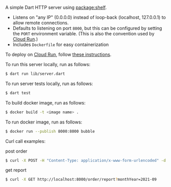 A simple Dart HTTP server using [package:shelf](https://pub.dev/packages/shelf).

- Listens on "any IP" (0.0.0.0) instead of loop-back (localhost, 127.0.0.1) to
  allow remote connections.
- Defaults to listening on port `8000`, but this can be configured by setting
  the `PORT` environment variable. (This is also the convention used by
  [Cloud Run](https://cloud.google.com/run).)
- Includes `Dockerfile` for easy containerization

To deploy on [Cloud Run](https://cloud.google.com/run), follow
[these instructions](https://cloud.google.com/run/docs/quickstarts/build-and-deploy/other).

To run this server locally, run as follows:

```bash
$ dart run lib/server.dart
```


To run server tests locally, run as follows:

```bash
$ dart test
```

To build docker image, run as follows:

```bash
$ docker build -t <image name> .  
```

To run docker image, run as follows:

```bash
$ docker run --publish 8000:8000 bubble
```

Curl call examples:

post order
```bash
$ curl -X POST -H "Content-Type: application/x-www-form-urlencoded" -d "store_number=1&order_number=1&flavours=brown sugar&toppings=tapioca pearls&amount_of_ice=Full&total_order_price=50.99" http://localhost:8000/order/
```

get report
```bash
$ curl -X GET http://localhost:8000/order/report?monthYear=2021-09
```
